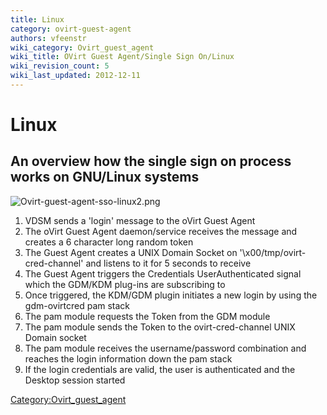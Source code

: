 ```yaml
---
title: Linux
category: ovirt-guest-agent
authors: vfeenstr
wiki_category: Ovirt_guest_agent
wiki_title: OVirt Guest Agent/Single Sign On/Linux
wiki_revision_count: 5
wiki_last_updated: 2012-12-11
---
```


# Linux

## An overview how the single sign on process works on GNU/Linux systems

![](Ovirt-guest-agent-sso-linux2.png "Ovirt-guest-agent-sso-linux2.png")

1.  VDSM sends a 'login' message to the oVirt Guest Agent
2.  The oVirt Guest Agent daemon/service receives the message and creates a 6 character long random token
3.  The Guest Agent creates a UNIX Domain Socket on '\\x00/tmp/ovirt-cred-channel' and listens to it for 5 seconds to receive
4.  The Guest Agent triggers the Credentials UserAuthenticated signal which the GDM/KDM plug-ins are subscribing to
5.  Once triggered, the KDM/GDM plugin initiates a new login by using the gdm-ovirtcred pam stack
6.  The pam module requests the Token from the GDM module
7.  The pam module sends the Token to the ovirt-cred-channel UNIX Domain socket
8.  The pam module receives the username/password combination and reaches the login information down the pam stack
9.  If the login credentials are valid, the user is authenticated and the Desktop session started

<Category:Ovirt_guest_agent>
